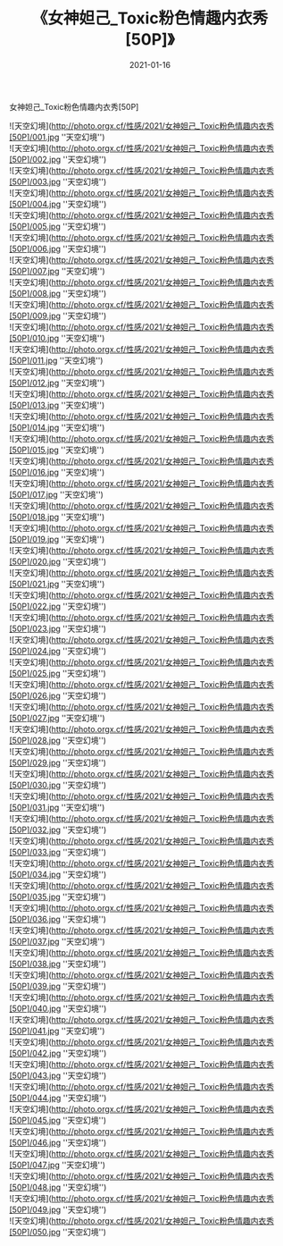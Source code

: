 ﻿---
layout: post
title:  《女神妲己_Toxic粉色情趣内衣秀[50P]》
date:   2021-01-16
img: http://photo.orgx.cf/性感/2021/女神妲己_Toxic粉色情趣内衣秀[50P]/000.jpg
categories: [美女, 性感, 泳衣]
---

女神妲己_Toxic粉色情趣内衣秀[50P]



![天空幻境](http://photo.orgx.cf/性感/2021/女神妲己_Toxic粉色情趣内衣秀[50P]/001.jpg ''天空幻境'') <br>
![天空幻境](http://photo.orgx.cf/性感/2021/女神妲己_Toxic粉色情趣内衣秀[50P]/002.jpg ''天空幻境'') <br>
![天空幻境](http://photo.orgx.cf/性感/2021/女神妲己_Toxic粉色情趣内衣秀[50P]/003.jpg ''天空幻境'') <br>
![天空幻境](http://photo.orgx.cf/性感/2021/女神妲己_Toxic粉色情趣内衣秀[50P]/004.jpg ''天空幻境'') <br>
![天空幻境](http://photo.orgx.cf/性感/2021/女神妲己_Toxic粉色情趣内衣秀[50P]/005.jpg ''天空幻境'') <br>
![天空幻境](http://photo.orgx.cf/性感/2021/女神妲己_Toxic粉色情趣内衣秀[50P]/006.jpg ''天空幻境'') <br>
![天空幻境](http://photo.orgx.cf/性感/2021/女神妲己_Toxic粉色情趣内衣秀[50P]/007.jpg ''天空幻境'') <br>
![天空幻境](http://photo.orgx.cf/性感/2021/女神妲己_Toxic粉色情趣内衣秀[50P]/008.jpg ''天空幻境'') <br>
![天空幻境](http://photo.orgx.cf/性感/2021/女神妲己_Toxic粉色情趣内衣秀[50P]/009.jpg ''天空幻境'') <br>
![天空幻境](http://photo.orgx.cf/性感/2021/女神妲己_Toxic粉色情趣内衣秀[50P]/010.jpg ''天空幻境'') <br>
![天空幻境](http://photo.orgx.cf/性感/2021/女神妲己_Toxic粉色情趣内衣秀[50P]/011.jpg ''天空幻境'') <br>
![天空幻境](http://photo.orgx.cf/性感/2021/女神妲己_Toxic粉色情趣内衣秀[50P]/012.jpg ''天空幻境'') <br>
![天空幻境](http://photo.orgx.cf/性感/2021/女神妲己_Toxic粉色情趣内衣秀[50P]/013.jpg ''天空幻境'') <br>
![天空幻境](http://photo.orgx.cf/性感/2021/女神妲己_Toxic粉色情趣内衣秀[50P]/014.jpg ''天空幻境'') <br>
![天空幻境](http://photo.orgx.cf/性感/2021/女神妲己_Toxic粉色情趣内衣秀[50P]/015.jpg ''天空幻境'') <br>
![天空幻境](http://photo.orgx.cf/性感/2021/女神妲己_Toxic粉色情趣内衣秀[50P]/016.jpg ''天空幻境'') <br>
![天空幻境](http://photo.orgx.cf/性感/2021/女神妲己_Toxic粉色情趣内衣秀[50P]/017.jpg ''天空幻境'') <br>
![天空幻境](http://photo.orgx.cf/性感/2021/女神妲己_Toxic粉色情趣内衣秀[50P]/018.jpg ''天空幻境'') <br>
![天空幻境](http://photo.orgx.cf/性感/2021/女神妲己_Toxic粉色情趣内衣秀[50P]/019.jpg ''天空幻境'') <br>
![天空幻境](http://photo.orgx.cf/性感/2021/女神妲己_Toxic粉色情趣内衣秀[50P]/020.jpg ''天空幻境'') <br>
![天空幻境](http://photo.orgx.cf/性感/2021/女神妲己_Toxic粉色情趣内衣秀[50P]/021.jpg ''天空幻境'') <br>
![天空幻境](http://photo.orgx.cf/性感/2021/女神妲己_Toxic粉色情趣内衣秀[50P]/022.jpg ''天空幻境'') <br>
![天空幻境](http://photo.orgx.cf/性感/2021/女神妲己_Toxic粉色情趣内衣秀[50P]/023.jpg ''天空幻境'') <br>
![天空幻境](http://photo.orgx.cf/性感/2021/女神妲己_Toxic粉色情趣内衣秀[50P]/024.jpg ''天空幻境'') <br>
![天空幻境](http://photo.orgx.cf/性感/2021/女神妲己_Toxic粉色情趣内衣秀[50P]/025.jpg ''天空幻境'') <br>
![天空幻境](http://photo.orgx.cf/性感/2021/女神妲己_Toxic粉色情趣内衣秀[50P]/026.jpg ''天空幻境'') <br>
![天空幻境](http://photo.orgx.cf/性感/2021/女神妲己_Toxic粉色情趣内衣秀[50P]/027.jpg ''天空幻境'') <br>
![天空幻境](http://photo.orgx.cf/性感/2021/女神妲己_Toxic粉色情趣内衣秀[50P]/028.jpg ''天空幻境'') <br>
![天空幻境](http://photo.orgx.cf/性感/2021/女神妲己_Toxic粉色情趣内衣秀[50P]/029.jpg ''天空幻境'') <br>
![天空幻境](http://photo.orgx.cf/性感/2021/女神妲己_Toxic粉色情趣内衣秀[50P]/030.jpg ''天空幻境'') <br>
![天空幻境](http://photo.orgx.cf/性感/2021/女神妲己_Toxic粉色情趣内衣秀[50P]/031.jpg ''天空幻境'') <br>
![天空幻境](http://photo.orgx.cf/性感/2021/女神妲己_Toxic粉色情趣内衣秀[50P]/032.jpg ''天空幻境'') <br>
![天空幻境](http://photo.orgx.cf/性感/2021/女神妲己_Toxic粉色情趣内衣秀[50P]/033.jpg ''天空幻境'') <br>
![天空幻境](http://photo.orgx.cf/性感/2021/女神妲己_Toxic粉色情趣内衣秀[50P]/034.jpg ''天空幻境'') <br>
![天空幻境](http://photo.orgx.cf/性感/2021/女神妲己_Toxic粉色情趣内衣秀[50P]/035.jpg ''天空幻境'') <br>
![天空幻境](http://photo.orgx.cf/性感/2021/女神妲己_Toxic粉色情趣内衣秀[50P]/036.jpg ''天空幻境'') <br>
![天空幻境](http://photo.orgx.cf/性感/2021/女神妲己_Toxic粉色情趣内衣秀[50P]/037.jpg ''天空幻境'') <br>
![天空幻境](http://photo.orgx.cf/性感/2021/女神妲己_Toxic粉色情趣内衣秀[50P]/038.jpg ''天空幻境'') <br>
![天空幻境](http://photo.orgx.cf/性感/2021/女神妲己_Toxic粉色情趣内衣秀[50P]/039.jpg ''天空幻境'') <br>
![天空幻境](http://photo.orgx.cf/性感/2021/女神妲己_Toxic粉色情趣内衣秀[50P]/040.jpg ''天空幻境'') <br>
![天空幻境](http://photo.orgx.cf/性感/2021/女神妲己_Toxic粉色情趣内衣秀[50P]/041.jpg ''天空幻境'') <br>
![天空幻境](http://photo.orgx.cf/性感/2021/女神妲己_Toxic粉色情趣内衣秀[50P]/042.jpg ''天空幻境'') <br>
![天空幻境](http://photo.orgx.cf/性感/2021/女神妲己_Toxic粉色情趣内衣秀[50P]/043.jpg ''天空幻境'') <br>
![天空幻境](http://photo.orgx.cf/性感/2021/女神妲己_Toxic粉色情趣内衣秀[50P]/044.jpg ''天空幻境'') <br>
![天空幻境](http://photo.orgx.cf/性感/2021/女神妲己_Toxic粉色情趣内衣秀[50P]/045.jpg ''天空幻境'') <br>
![天空幻境](http://photo.orgx.cf/性感/2021/女神妲己_Toxic粉色情趣内衣秀[50P]/046.jpg ''天空幻境'') <br>
![天空幻境](http://photo.orgx.cf/性感/2021/女神妲己_Toxic粉色情趣内衣秀[50P]/047.jpg ''天空幻境'') <br>
![天空幻境](http://photo.orgx.cf/性感/2021/女神妲己_Toxic粉色情趣内衣秀[50P]/048.jpg ''天空幻境'') <br>
![天空幻境](http://photo.orgx.cf/性感/2021/女神妲己_Toxic粉色情趣内衣秀[50P]/049.jpg ''天空幻境'') <br>
![天空幻境](http://photo.orgx.cf/性感/2021/女神妲己_Toxic粉色情趣内衣秀[50P]/050.jpg ''天空幻境'') <br>
